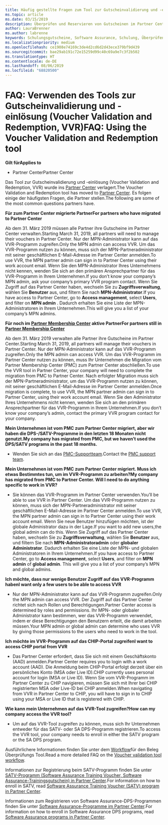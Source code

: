 ```yaml
---
title: Häufig gestellte Fragen zum Tool zur Gutscheinvalidierung und -einlösung (Voucher Validation and Redemption, VVR) | Partner Center
ms.topic: article
ms.date: 03/15/2019
description: Überprüfen und Reservieren von Gutscheinen im Partner Center
author: LauraBrenner
ms.author: labrenne
keywords: Schulungsgutscheine, Software Assurance, Schulung, Überprüfen von Gutscheinen, Reservieren von Gutscheinen
ms.localizationpriority: medium
ms.openlocfilehash: ce1908e74169c3de4d2cd6d2d43ece379bf9d439
ms.sourcegitcommit: bae29ab191c72e15259d99c40c69a9e7c3f2b502
ms.translationtype: HT
ms.contentlocale: de-DE
ms.lasthandoff: 08/06/2019
ms.locfileid: "68820500"
---
```

# <a name="faq-using-the-voucher-validation-and-redemption-tool"></a><span data-ttu-id="84839-104">FAQ: Verwenden des Tools zur Gutscheinvalidierung und -einlösung (Voucher Validation and Redemption, VVR)</span><span class="sxs-lookup"><span data-stu-id="84839-104">FAQ: Using the Voucher Validation and Redemption tool</span></span> 

<span data-ttu-id="84839-105">**Gilt für**</span><span class="sxs-lookup"><span data-stu-id="84839-105">**Applies to**</span></span>

- <span data-ttu-id="84839-106">Partner Center</span><span class="sxs-lookup"><span data-stu-id="84839-106">Partner Center</span></span>

<span data-ttu-id="84839-107">Das Tool zur Gutscheinvalidierung und -einlösung (Voucher Validation and Redemption, VVR) wurde ins [Partner Center](https://partner.microsoft.com/pcv/dashboard/overview) verlagert.</span><span class="sxs-lookup"><span data-stu-id="84839-107">The Voucher Validation and Redemption tool has moved to [Partner Center](https://partner.microsoft.com/pcv/dashboard/overview).</span></span> <span data-ttu-id="84839-108">Es folgen einige der häufigsten Fragen, die Partner stellen.</span><span class="sxs-lookup"><span data-stu-id="84839-108">The following are some of the most common questions partners have.</span></span> 

<span data-ttu-id="84839-109">**Für zum Partner Center migrierte Partner**</span><span class="sxs-lookup"><span data-stu-id="84839-109">**For partners who have migrated to Partner Center**</span></span>

 <span data-ttu-id="84839-110">Ab dem 31. März 2019 müssen alle Partner ihre Gutscheine im Partner Center verwalten.</span><span class="sxs-lookup"><span data-stu-id="84839-110">Starting March 31, 2019, all partners will need to manage their vouchers in Partner Center.</span></span> <span data-ttu-id="84839-111">Nur der MPN-Administrator kann auf das VVR-Programm zugreifen.</span><span class="sxs-lookup"><span data-stu-id="84839-111">Only the MPN admin can access VVR.</span></span> <span data-ttu-id="84839-112">Um das VVR-Programm nutzen zu können, muss sich der MPN-Partneradministrator mit seiner geschäftlichen E-Mail-Adresse im Partner Center anmelden.</span><span class="sxs-lookup"><span data-stu-id="84839-112">To use VVR, the MPN partner admin can sign in to Partner Center using their work account email.</span></span> <span data-ttu-id="84839-113">Wenn Sie den MPN-Administrator Ihres Unternehmens nicht kennen, wenden Sie sich an den primären Ansprechpartner für das VVR-Programm in Ihrem Unternehmen.</span><span class="sxs-lookup"><span data-stu-id="84839-113">If you don’t know your company’s MPN admin, ask your company’s primary VVR program contact.</span></span>  <span data-ttu-id="84839-114">Wenn Sie Zugriff auf das Partner Center haben, wechseln Sie zu **Zugriffsverwaltung**, wählen Sie **Benutzer** aus, und filtern Sie nach **MPN-Administrator**.</span><span class="sxs-lookup"><span data-stu-id="84839-114">If you have access to Partner Center, go to **Access management**, select **Users**, and filter on **MPN admin** .</span></span> <span data-ttu-id="84839-115">Dadurch erhalten Sie eine Liste der MPN-Administratoren in Ihrem Unternehmen.</span><span class="sxs-lookup"><span data-stu-id="84839-115">This will give you a list of your company’s MPN admins.</span></span>  

<span data-ttu-id="84839-116">**Für noch im [Partner Membership Center](https://partner.microsoft.com/) aktive Partner**</span><span class="sxs-lookup"><span data-stu-id="84839-116">**For partners still in [Partner Membership Center](https://partner.microsoft.com/)**</span></span>

<span data-ttu-id="84839-117">Ab dem 31. März 2019 verwalten alle Partner ihre Gutscheine im Partner Center.</span><span class="sxs-lookup"><span data-stu-id="84839-117">Starting March 31, 2019, all partners will manage their vouchers in Partner Center.</span></span> <span data-ttu-id="84839-118">Nur der MPN-Administrator kann auf das VVR-Programm zugreifen.</span><span class="sxs-lookup"><span data-stu-id="84839-118">Only the MPN admin can access VVR.</span></span> <span data-ttu-id="84839-119">Um das VVR-Programm im Partner Center nutzen zu können, muss Ihr Unternehmen die Migration vom Partner Membership Center (PMC) zum Partner Center abschließen.</span><span class="sxs-lookup"><span data-stu-id="84839-119">To use the VVR tool in Partner Center, your company will need to complete the migration from PMC to Partner Center.</span></span> <span data-ttu-id="84839-120">Nach erfolgter Migration muss sich der MPN-Partneradministrator, um das VVR-Programm nutzen zu können, mit seiner geschäftlichen E-Mail-Adresse im Partner Center anmelden.</span><span class="sxs-lookup"><span data-stu-id="84839-120">Once migration is complete, to use VVR, the MPN partner admin can sign in to Partner Center, using their work account email.</span></span> <span data-ttu-id="84839-121">Wenn Sie den Administrator Ihres Unternehmens nicht kennen, wenden Sie sich an den primären Ansprechpartner für das VVR-Programm in Ihrem Unternehmen.</span><span class="sxs-lookup"><span data-stu-id="84839-121">If you don’t know your company’s admin, contact the primary VVR program contact for your company.</span></span>  


<span data-ttu-id="84839-122">**Mein Unternehmen ist vom PMC zum Partner Center migriert, aber wir haben die DPS-/SATV-Programme in den letzten 18 Monaten nicht genutzt.**</span><span class="sxs-lookup"><span data-stu-id="84839-122">**My company has migrated from PMC, but we haven’t used the DPS/SATV programs in the past 18 months.**</span></span>

- <span data-ttu-id="84839-123">Wenden Sie sich an das [PMC-Supportteam](mailto:proghelp@microsoft.com).</span><span class="sxs-lookup"><span data-stu-id="84839-123">Contact the [PMC support team](mailto:proghelp@microsoft.com).</span></span> 


<span data-ttu-id="84839-124">**Mein Unternehmen ist vom PMC zum Partner Center migriert. Muss ich etwas Bestimmtes tun, um im VVR-Programm zu arbeiten?**</span><span class="sxs-lookup"><span data-stu-id="84839-124">**My company has migrated from PMC to Partner Center. Will I need to do anything specific to work in VVR?**</span></span> 

- <span data-ttu-id="84839-125">Sie können das VVR-Programm im Partner Center verwenden.</span><span class="sxs-lookup"><span data-stu-id="84839-125">You’ll be able to use VVR in Partner Center.</span></span>  <span data-ttu-id="84839-126">Um das VVR-Programm nutzen zu können, muss sich der MPN-Partneradministrator mit seiner geschäftlichen E-Mail-Adresse im Partner Center anmelden.</span><span class="sxs-lookup"><span data-stu-id="84839-126">To use VVR, the MPN partner admin can sign in to Partner Center using their work account email.</span></span> <span data-ttu-id="84839-127">Wenn Sie neue Benutzer hinzufügen möchten, ist der globale Administrator dazu in der Lage.</span><span class="sxs-lookup"><span data-stu-id="84839-127">If you want to add new users,the global admin can do this.</span></span> <span data-ttu-id="84839-128">Wenn Sie Zugriff auf das Partner Center haben, wechseln Sie zu **Zugriffsverwaltung**, wählen Sie **Benutzer** aus, und filtern Sie nach **MPN-Administratoradmin** oder **globaler Administrator**. Dadurch erhalten Sie eine Liste der MPN- und globalen Administratoren in Ihrem Unternehmen.</span><span class="sxs-lookup"><span data-stu-id="84839-128">If you have access to Partner Center, go to **Access management**, select **Users**, and filter on **MPN admin** of **global admin**. This will give you a list of your company’s MPN and global admins.</span></span>  

<span data-ttu-id="84839-129">**Ich möchte, dass nur wenige Benutzer Zugriff auf das VVR-Programm haben**</span><span class="sxs-lookup"><span data-stu-id="84839-129">**I want only a few users to be able to access VVR**</span></span>

- <span data-ttu-id="84839-130">Nur der MPN-Administrator kann auf das VVR-Programm zugreifen.</span><span class="sxs-lookup"><span data-stu-id="84839-130">Only the MPN admin can access VVR.</span></span> <span data-ttu-id="84839-131">Der Zugriff auf das Partner Center richtet sich nach Rollen und Berechtigungen.</span><span class="sxs-lookup"><span data-stu-id="84839-131">Partner Center access is determined by roles and permissions.</span></span> <span data-ttu-id="84839-132">Ihr MPN- oder globaler Administrator kann bestimmen, wer das VVR-Programm verwendet, indem er diese Berechtigungen den Benutzern erteilt, die damit arbeiten müssen.</span><span class="sxs-lookup"><span data-stu-id="84839-132">Your MPN admin or global admin can determine who uses VVR by giving those permissions to the users who need to work in the tool.</span></span>

<span data-ttu-id="84839-133">**Ich möchte im VVR-Programm auf das CHIP-Portal zugreifen**</span><span class="sxs-lookup"><span data-stu-id="84839-133">**I want to access CHIP portal from VVR**</span></span>

- <span data-ttu-id="84839-134">Das Partner Center erfordert, dass Sie sich mit einem Geschäftskonto (AAD) anmelden.</span><span class="sxs-lookup"><span data-stu-id="84839-134">Partner Center requires you to login with a work account (AAD).</span></span>  <span data-ttu-id="84839-135">Die Anmeldung beim CHIP-Portal erfolgt derzeit über ein persönliches Konto (MSA oder Live ID).</span><span class="sxs-lookup"><span data-stu-id="84839-135">CHIP currently uses personal account for login (MSA or Live ID).</span></span>  <span data-ttu-id="84839-136">Wenn Sie vom VVR-Programm im Partner Center zu CHIP navigieren, müssen Sie sich mit Ihrer bei CHIP registrierten MSA oder Live-ID bei CHIP anmelden.</span><span class="sxs-lookup"><span data-stu-id="84839-136">When navigating from VVR in Partner Center to CHIP, you will have to sign in to CHIP using your MSA or Live ID that is registered with CHIP.</span></span>

<span data-ttu-id="84839-137">**Wie kann mein Unternehmen auf das VVR-Tool zugreifen?**</span><span class="sxs-lookup"><span data-stu-id="84839-137">**How can my company access the VVR tool?**</span></span>

- <span data-ttu-id="84839-138">Um auf das VVR-Tool zugreifen zu können, muss sich Ihr Unternehmen entweder für das SATV- oder SA DPS-Programm registrieren.</span><span class="sxs-lookup"><span data-stu-id="84839-138">To access the VVR tool, your company needs to enroll in either the SATV program or the SA DPS program.</span></span>

<span data-ttu-id="84839-139">Ausführlichere Informationen finden Sie unter dem [Workflow](https://query.prod.cms.rt.microsoft.com/cms/api/am/binary/RE3kz5o)für den Beleg Überprüfungs Tool.</span><span class="sxs-lookup"><span data-stu-id="84839-139">Read a more detailed FAQ on the [Voucher validation tool workflow](https://query.prod.cms.rt.microsoft.com/cms/api/am/binary/RE3kz5o).</span></span>

<span data-ttu-id="84839-140">Informationen zur Registrierung beim SATV-Programm finden Sie unter [SATV-Programm (Software Assurance Training Voucher, Software Assurance-Trainingsgutschein) in Partner Center](software-assurance-satv.md).</span><span class="sxs-lookup"><span data-stu-id="84839-140">For information on how to enroll in SATV, read [Software Assurance Training Voucher (SATV) program in Partner Center](software-assurance-satv.md).</span></span>

<span data-ttu-id="84839-141">Informationen zum Registrieren von Software Assurance-DPS-Programmen finden Sie unter [Software Assurance-Programme im Partner Center](software-assurance-dps.md).</span><span class="sxs-lookup"><span data-stu-id="84839-141">For information on how to enroll in Software Assurance DPS programs, read [Software Assurance programs in Partner Center](software-assurance-dps.md).</span></span>
